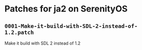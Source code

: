 # Patches for ja2 on SerenityOS

## `0001-Make-it-build-with-SDL-2-instead-of-1.2.patch`

Make it build with SDL 2 instead of 1.2


